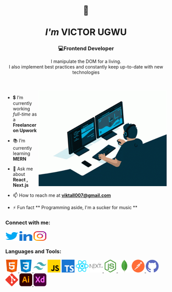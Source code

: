 
<h1 align="center"> 🤵<br><br><i>I'm</i> VICTOR UGWU</h1>
<h3 align="center"> 💻Frontend Developer</h3>
<p align="center">I manipulate the DOM for a living.<br> I also implement best practices and constantly keep up-to-date with new technologies</p>

<br><br>
<img align="right" alt="Coding" width="400" src="./social/coding.gif">





- 💲 I’m currently working <i>full-time</i> as a **Freelancer on Upwork**

- 📚 I’m currently learning **MERN**

- 💬 Ask me about **React , Next.js**

- 📫 How to reach me at **viktall007@gmail.com**

- ⚡ Fun fact ** Programming aside, I'm a sucker for music **

<h3 align="left">Connect with me:</h3>
<p align="left">

<a href="https://twitter.com/vhillz_c" target="blank"><img align="center" src="./social/twitter.svg" alt="twitter" height="30" width="40" /></a>
<a href="https://www.linkedin.com/in/victorugwu/" target="blank"><img align="center" src="./social/linkedInAlt.svg" alt="Linked-In" height="30" width="40" /></a>
<a href="https://www.instagram.com/_codewithreact/" target="blank"><img align="center" src="./social/insta.svg" alt="instagram" height="30" width="40" /></a>

</p>

<h3 align="left">Languages and Tools:</h3>
<p align="left"> 
<a href="https://www.w3.org/html/" target="_blank" rel="noreferrer"> <img src="./tools/html.svg" alt="html5" width="40" height="40"/> </a>
<a href="https://www.w3schools.com/css/" target="_blank" rel="noreferrer"> <img src="./tools/css.svg" alt="css3" width="40" height="40"/> </a>
<a href="https://tailwindcss.com/" target="_blank" rel="noreferrer"> <img src="./tools/tailwind.svg" alt="tailwind" width="40" height="40"/></a>
<a href="https://developer.mozilla.org/en-US/docs/Web/JavaScript" target="_blank" rel="noreferrer"> <img src="./tools/js.svg" alt="javascript" width="40" height="40"/></a>
<a href="https://www.typescriptlang.org/" target="_blank" rel="noreferrer"> <img src="./tools/ts.svg" alt="typescript" width="40" height="40"/><a>
<a href="https://reactjs.org/" target="_blank" rel="noreferrer"> <img src="./tools/react.svg" alt="react" width="40" height="40"/></a> 
<a href="https://nextjs.org/" target="_blank" rel="noreferrer"> <img src="./tools/next.svg" alt="nextjs" width="40" height="40"/> </a>
<a href="https://nodejs.org/" target="_blank" rel="noreferrer"> <img src="./tools/node.svg" alt="node" width="40" height="40"/> </a>
<a href="https://mongodb.com/" target="_blank" rel="noreferrer"> <img src="./tools/mongodb.svg" alt="mongodb" width="40" height="40"/></a>
<a href="https://www.postman.com/" target="_blank" rel="noreferrer"> <img src="./tools/postman.svg" alt="postman" width="40" height="40"/> </a>
<a href="https://www.github.com" target="_blank" rel="noreferrer"> <img src="./tools/github.svg" alt="github" width="40" height="40"/> </a>
<a href="https://git-scm.com/" target="_blank" rel="noreferrer"> <img src="./tools/git.svg" alt="git" width="40" height="40"/></a> 
<a href="https://www.adobe.com/in/products/illustrator.html" target="_blank" rel="noreferrer"> <img src="./tools/illustrator.svg" alt="illustrator" width="40" height="40"/> </a>  
<a href="https://www.adobe.com/in/products/xd.html/" target="_blank" rel="noreferrer"> <img src="./tools/xd.svg" alt="xd" width="40" height="40"/> </a>
</p>

 

 